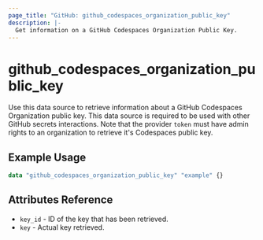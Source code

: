 ```yaml
---
page_title: "GitHub: github_codespaces_organization_public_key"
description: |-
  Get information on a GitHub Codespaces Organization Public Key.
---
```


# github_codespaces_organization_public_key

Use this data source to retrieve information about a GitHub Codespaces Organization public key. This data source is required to be used with other GitHub secrets interactions. Note that the provider `token` must have admin rights to an organization to retrieve it's Codespaces public key.

## Example Usage

```terraform
data "github_codespaces_organization_public_key" "example" {}
```

## Attributes Reference

* `key_id` - ID of the key that has been retrieved.
* `key` - Actual key retrieved.
